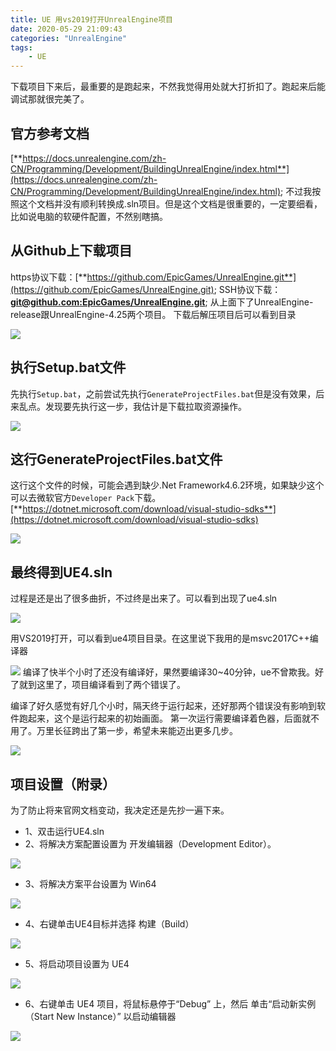 ```yaml
---
title: UE 用vs2019打开UnrealEngine项目
date: 2020-05-29 21:09:43
categories: "UnrealEngine"
tags:
	- UE
---
```

下载项目下来后，最重要的是跑起来，不然我觉得用处就大打折扣了。跑起来后能调试那就很完美了。
<!-- more -->
## 官方参考文档
[**https://docs.unrealengine.com/zh-CN/Programming/Development/BuildingUnrealEngine/index.html**](https://docs.unrealengine.com/zh-CN/Programming/Development/BuildingUnrealEngine/index.html);
不过我按照这个文档并没有顺利转换成.sln项目。但是这个文档是很重要的，一定要细看，比如说电脑的软硬件配置，不然别瞎搞。
## 从Github上下载项目
https协议下载：[**https://github.com/EpicGames/UnrealEngine.git**](https://github.com/EpicGames/UnrealEngine.git);
SSH协议下载：[**git@github.com:EpicGames/UnrealEngine.git**](git@github.com:EpicGames/UnrealEngine.git);
从上面下了UnrealEngine-release跟UnrealEngine-4.25两个项目。
下载后解压项目后可以看到目录

<img src="../image/ue/vsproject/project.png">

## 执行Setup.bat文件
先执行`Setup.bat`，之前尝试先执行`GenerateProjectFiles.bat`但是没有效果，后来乱点。发现要先执行这一步，我估计是下载拉取资源操作。

<img src="../image/ue/vsproject/cmd.png">

## 这行GenerateProjectFiles.bat文件
这行这个文件的时候，可能会遇到缺少.Net Framework4.6.2环境，如果缺少这个可以去微软官方`Developer Pack`下载。
[**https://dotnet.microsoft.com/download/visual-studio-sdks**](https://dotnet.microsoft.com/download/visual-studio-sdks)

<img src="../image/ue/vsproject/developerPack.png">

## 最终得到UE4.sln
过程是还是出了很多曲折，不过终是出来了。可以看到出现了ue4.sln

<img src="../image/ue/vsproject/ue4.png">

用VS2019打开，可以看到ue4项目目录。在这里说下我用的是msvc2017C++编译器

<img src="../image/ue/vsproject/project1.png">
编译了快半个小时了还没有编译好，果然要编译30~40分钟，ue不曾欺我。好了就到这里了，项目编译看到了两个错误了。

编译了好久感觉有好几个小时，隔天终于运行起来，还好那两个错误没有影响到软件跑起来，这个是运行起来的初始画面。
第一次运行需要编译着色器，后面就不用了。万里长征跨出了第一步，希望未来能迈出更多几步。

<img src="../image/ue/vsproject/startPage.png">

## 项目设置（附录）
为了防止将来官网文档变动，我决定还是先抄一遍下来。
* 1、双击运行UE4.sln
* 2、将解决方案配置设置为 开发编辑器（Development Editor）。

<img src="../image/ue/vsproject/configMenu_updated.png">

* 3、将解决方案平台设置为 Win64

<img src="../image/ue/vsproject/platform_menu_updated.png">

* 4、右键单击UE4目标并选择 构建（Build）

<img src="../image/ue/vsproject/BuildUE4.png">

* 5、将启动项目设置为 UE4

<img src="../image/ue/vsproject/SetUE4_StartPrj.png">

* 6、右键单击 UE4 项目，将鼠标悬停于“Debug” 上，然后 单击“启动新实例（Start New Instance）” 以启动编辑器

<img src="../image/ue/vsproject/RunCompiledWindowsEditor.png">



